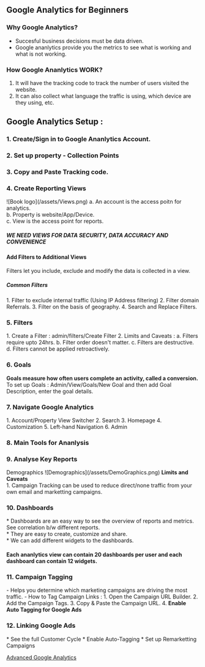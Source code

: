 ## Google Analytics for Beginners

### Why Google Analytics?
- Succesful business decisions must be data driven. 
- Google ananlytics provide you the metrics to see what is working and what is not working. 

### How Google Ananlytics WORK?
1. It will have the tracking code to track the number of users visited the website. 
2. It can also collect what language the traffic is using, which device are they using, etc. 

## Google Analytics Setup :
<h3> 1. Create/Sign in to Google Ananlytics Account. </h3>
<h3>2. Set up property - Collection Points</h3>
<h3>3. Copy and Paste Tracking code. </h3>
<h3>4. Create Reporting Views</h3>
![Book logo](/assets/Views.png)
	a. An account is the access poitn for analytics.<br/>
	b. Property is website/App/Device.<br/>
	c. View is the access point for reports.<br/> 
<h5> WE NEED VIEWS FOR DATA SECURITY, DATA ACCURACY AND CONVENIENCE</h5>

<h4>Add Filters to Additional Views</h4>
Filters let you include, exclude and modify the data is collected in a view. 
<h5>Common Filters</h5>
	1. Filter to exclude internal traffic (Using IP Address filtering)
	2. Filter domain Referrals.
	3. Filter on the basis of geography.
	4. Search and Replace Filters.

<h3> 5. Filters</h3>
	1. Create a Filter : admin/filters/Create Filter
	2. Limits and Caveats : 
		a. Filters require upto 24hrs. 
		b. Filter order doesn't matter. 
		c. Filters are destructive. 
		d. Filters cannot be applied retroactively. 
<h3> 6. Goals<br/></h3>
<b>Goals measure how often users complete an activity, called a conversion. </b><br/>
 To set up Goals : Admin/View/Goals/New Goal and then add Goal Description, enter the goal details. 

<h3> 7. Navigate Google Analytics</h3>
	1. Account/Property View Switcher
	2. Search
	3. Homepage
	4. Customization
	5. Left-hand Navigation 
	6. Admin
<h3> 8. Main Tools for Ananlysis</h3>
<h3>9. Analyse Key Reports<br/></h3>
Demographics
![Demographics](/assets/DemoGraphics.png)
<b>Limits and Caveats</b><br/>
	1. Campaign Tracking can be used to reduce direct/none traffic from your own email and marketting campaigns. 

<h3> 10. Dashboards<br/></h3>
* Dashboards are an easy way to see the overview of reports and metrics. See correlation b/w different reports.  <br/>
* They are easy to create, customize and share. <br/>
* We can add different widgets to the dashboards.
<h4>Each ananlytics view can contain 20 dashboards per user and each dashboard can contain 12 widgets.</h4>

<h3> 11. Campaign Tagging</h3>
- Helps you determine which marketing campaigns are driving the most traffic. 
- How to Tag Campaign Links : 
	1. Open the Campaign URL Builder. 
	2. Add the Campaign Tags.
	3. Copy & Paste the Campaign URL. 
	4. <b>Enable Auto Tagging for Google Ads</b>

<h3> 12. Linking Google Ads</h3>
* See the full Customer Cycle
* Enable Auto-Tagging
* Set up Remarketting Campaigns

[Advanced Google Analytics](advanced.md)




